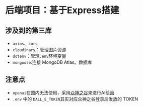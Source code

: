 # 后端项目：基于Express搭建

## 涉及到的第三库

- `axios`、`cors`
- `cloudinary`：管理图片资源
- `dotenv`：管理`.env`环境变量
- `mongoose`:连接 MongoDB Atlas。数据库

## 注意点

- `openai`在国内无法使用，采用[众神之谷](https://www.kamiya.dev/)来进行AI绘画
- `.env` 中的 `DALL_E_TOKEN`其实对应众神之谷登录后发放的 TOKEN

